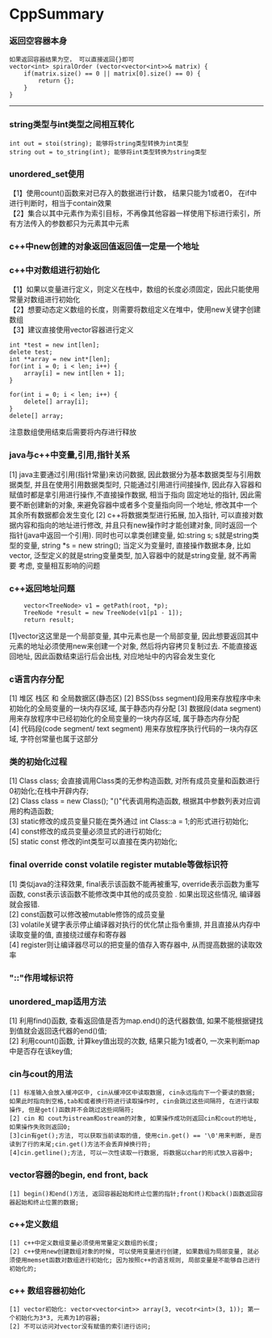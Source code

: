# CppSummary
### 返回空容器本身
``` 
如果返回容器结果为空， 可以直接返回{}即可  
vector<int> spiralOrder (vector<vector<int>>& matrix) {
	if(matrix.size() == 0 || matrix[0].size() == 0) {
		return {};
	}
}  
```
***
### string类型与int类型之间相互转化  
```
int out = stoi(string); 能够将string类型转换为int类型  
string out = to_string(int); 能够将int类型转换为string类型  
```
### unordered_set使用
【1】使用count()函数来对已存入的数据进行计数， 结果只能为1或者0， 在if中进行判断时，相当于contain效果  
【2】集合以其中元素作为索引目标，不再像其他容器一样使用下标进行索引，所有方法传入的参数都只为元素其中元素  
### c++中new创建的对象返回值返回值一定是一个地址  
### c++中对数组进行初始化  
【1】如果以变量进行定义，则定义在栈中，数组的长度必须固定，因此只能使用常量对数组进行初始化  
【2】想要动态定义数组的长度，则需要将数组定义在堆中，使用new关键字创建数组  
【3】建议直接使用vector容器进行定义  
``` 
int *test = new int[len];
delete test;
int **array = new int*[len];
for(int i = 0; i < len; i++) {
	array[i] = new int[len + 1];
}

for(int i = 0; i < len; i++) {
	delete[] array[i];
}
delete[] array;
```
注意数组使用结束后需要将内存进行释放  
### java与c++中变量,引用,指针关系  
[1] java主要通过引用(指针常量)来访问数据, 因此数据分为基本数据类型与引用数据类型, 
并且在使用引用数据类型时, 只能通过引用进行间接操作, 因此存入容器和赋值时都是拿引用进行操作,不直接操作数据, 相当于指向
固定地址的指针, 因此需要不断创建新的对象, 来避免容器中或者多个变量指向同一个地址, 修改其中一个其余所有数据都会发生变化
[2] c++将数据类型进行拓展, 加入指针, 可以直接对数据内容和指向的地址进行修改, 并且只有new操作时才能创建对象, 同时返回一个
指针(java中返回一个引用). 同时也可以拿类创建变量, 如:string s; s就是string类型的变量, string *s = new string();
当定义为变量时, 直接操作数据本身, 比如vector<string>, 泛型定义的就是string变量类型, 加入容器中的就是string变量, 就不再需要
考虑, 变量相互影响的问题  
### c++返回地址问题
```
	vector<TreeNode> v1 = getPath(root, *p);
	TreeNode *result = new TreeNode(v1[p1 - 1]);
	return result;
```  
[1]vector这这里是一个局部变量, 其中元素也是一个局部变量, 因此想要返回其中元素的地址必须使用new来创建一个对象, 然后将内容拷贝复制过去.
不能直接返回地址, 因此函数结束运行后会出栈, 对应地址中的内容会发生变化
### c语言内存分配  
[1] 堆区 栈区 和 全局数据区(静态区)
[2] BSS(bss segment)段用来存放程序中未初始化的全局变量的一块内存区域, 属于静态内存分配
[3] 数据段(data segment) 用来存放程序中已经初始化的全局变量的一块内存区域, 属于静态内存分配  
[4] 代码段(code segment/ text segment) 用来存放程序执行代码的一块内存区域, 字符创常量也属于这部分
### 类的初始化过程  
[1] Class class; 会直接调用Class类的无参构造函数, 对所有成员变量和函数进行0初始化;在栈中开辟内存;  
[2] Class class = new Class(); "()"代表调用构造函数, 根据其中参数列表对应调用的构造函数;  
[3] static修改的成员变量只能在类外通过 int Class::a = 1;的形式进行初始化;  
[4] const修改的成员变量必须显式的进行初始化;  
[5] static const 修改的int类型可以直接在类内初始化;  
### final override const volatile register mutable等做标识符  
[1] 类似java的注释效果, final表示该函数不能再被重写, override表示函数为重写函数, const表示该函数不能修改类中其他的成员变脸
. 如果出现这些情况, 编译器就会报错.  
[2] const函数可以修改被mutable修饰的成员变量  
[3] volatile关键字表示停止编译器对执行的优化禁止指令重排, 并且直接从内存中读取变量的值, 直接绕过缓存和寄存器  
[4] register则让编译器尽可以的把变量的值存入寄存器中, 从而提高数据的读取效率  
### "::"作用域标识符  
### unordered_map适用方法
[1] 利用find()函数, 查看返回值是否为map.end()的迭代器数值, 如果不能根据键找到值就会返回迭代器的end()值;  
[2] 利用count()函数, 计算key值出现的次数, 结果只能为1或者0, 一次来判断map中是否存在该key值;  
### cin与cout的用法
	[1] 标准输入会放入缓冲区中, cin从缓冲区中读取数据, cin永远指向下一个要读的数据; 如果此时指向到空格,tab和或者换行符进行读取操作时, cin会跳过这些间隔符, 在进行读取操作, 但是get()函数并不会跳过这些间隔符;
	[2] cin 和 cout为istream和ostream的对象, 如果操作成功则返回cin和cout的地址, 如果操作失败则返回0;  
	[3]cin有get();方法, 可以获取当前读取的值, 使用cin.get() == '\0'用来判断, 是否读到了行的末尾;cin.get()方法不会丢弃掉换行符;
	[4]cin.getline();方法, 可以一次性读取一行数据, 将数据以char的形式放入容器中;  
### vector容器的begin, end front, back  
	[1] begin()和end()方法, 返回容器起始和终止位置的指针;front()和back()函数返回容器起始和终止位置的数据;  
### c++定义数组  
	[1] c++中定义数组变量必须使用常量定义数组的长度;  
	[2] c++使用new创建数组对象的时候, 可以使用变量进行创建, 如果数组为局部变量, 就必须使用memset函数对数组进行初始化; 因为按照c++的语言规则, 局部变量是不能够自己进行初始化的;   
### c++ 数组容器初始化
	[1] vector初始化: vector<vector<int>> array(3, vecotr<int>(3, 1)); 第一个初始化为3*3, 元素为1的容器;  
	[2] 不可以访问对vector没有赋值的索引进行访问;  
